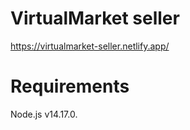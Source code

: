 # VirtualMarket seller
 
https://virtualmarket-seller.netlify.app/

# Requirements

Node.js v14.17.0.
